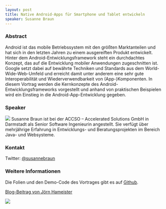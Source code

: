 ```yaml
---
layout: post
title: Native Android-Apps für Smartphone und Tablet entwickeln
speaker: Susanne Braun
---
```


### Abstract

Android ist das mobile Betriebssystem mit den größten Marktanteilen und hat sich in den letzten Jahren zu einem ausgereiften Produkt entwickelt. Hinter dem Android-Entwicklungsframework steht ein durchdachtes Konzept, das auf die Entwicklung mobiler Anwendungen zugeschnitten ist. Google setzt dabei auf bewährte Techniken und Standards aus dem World-Wide-Web-Umfeld und erreicht damit unter anderem eine sehr gute Interoperabilität und Wiederverwendbarkeit von (App-)Komponenten. In diesem Vortrag werden die Kernkonzepte des Android-Entwicklungsframeworks vorgestellt und anhand von praktischen Beispielen wird ein Einstieg in die Android-App-Entwicklung gegeben.

### Speaker

<img src="/images/speaker/susanne_braun.jpg" class="speakerpic"/>
Susanne Braun ist bei der ACCSO – Accelerated Solutions GmbH in Darmstadt als Senior Software Ingenieurin angestellt. Sie verfügt über mehrjährige Erfahrung in Entwicklungs- und Beratungsprojekten im Bereich Java- und Websysteme.

### Kontakt

Twitter: [@susannebraun](https://twitter.com/susannebraun)

### Weitere Informationen

Die Folien und den Demo-Code des Vortrages gibt es auf [Github](https://github.com/susannebraun/Android-JUG-DA).

[Blog-Beitrag von Jörn Hameister](http://www.hameister.org/Blog/?p=4343)

![](/images/talks/android.jpg)

